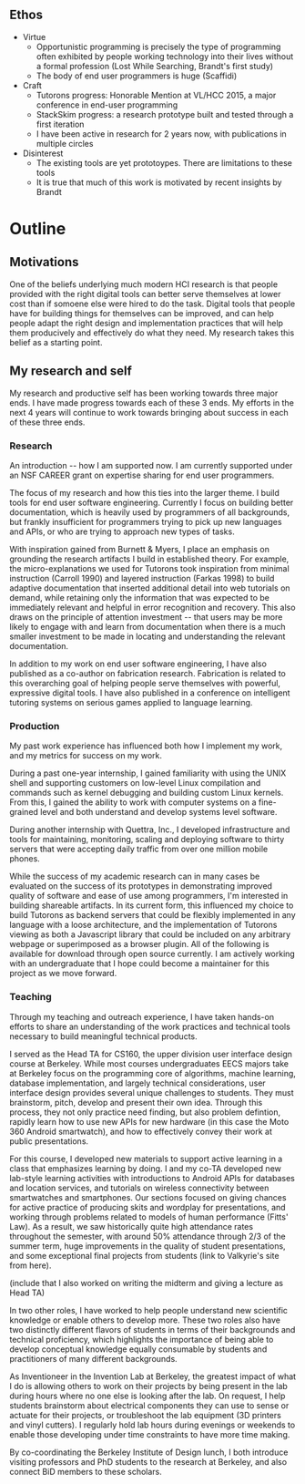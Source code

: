 ## Ethos

* Virtue
    * Opportunistic programming is precisely the type of programming often exhibited by people working technology into their lives without a formal profession (Lost While Searching, Brandt's first study)
    * The body of end user programmers is huge (Scaffidi)
* Craft
    * Tutorons progress: Honorable Mention at VL/HCC 2015, a major conference in end-user programming
    * StackSkim progress: a research prototype built and tested through a first iteration
    * I have been active in research for 2 years now, with publications in multiple circles
* Disinterest
    * The existing tools are yet prototoypes.  There are limitations to these tools
    * It is true that much of this work is motivated by recent insights by Brandt

# Outline

## Motivations

One of the beliefs underlying much modern HCI research is that people provided with the right digital tools can better serve themselves at lower cost than if somoene else were hired to do the task.  Digital tools that people have for building things for themselves can be improved, and can help people adapt the right design and implementation practices that will help them producively and effectively do what they need.  My research takes this belief as a starting point.

## My research and self

My research and productive self has been working towards three major ends.  I have made progress towards each of these 3 ends.  My efforts in the next 4 years will continue to work towards bringing about success in each of these three ends.

### Research

An introduction -- how I am supported now.  I am currently supported under an NSF CAREER grant on expertise sharing for end user programmers.

The focus of my research and how this ties into the larger theme.  I build tools for end user software engineering.  Currently I focus on building better documentation, which is heavily used by programmers of all backgrounds, but frankly insufficient for programmers trying to pick up new languages and APIs, or who are trying to approach new types of tasks.

With inspiration gained from Burnett & Myers, I place an emphasis on grounding the research artifacts I build in established theory.  For example, the micro-explanations we used for Tutorons took inspiration from minimal instruction (Carroll 1990) and layered instruction (Farkas 1998) to build adaptive documentation that inserted additional detail into web tutorials on demand, while retaining only the information that was expected to be immediately relevant and helpful in error recognition and recovery.  This also draws on the principle of attention investment -- that users may be more likely to engage with and learn from documentation when there is a much smaller investment to be made in locating and understanding the relevant documentation.

In addition to my work on end user software engineering, I have also published as a co-author on fabrication research.  Fabrication is related to this overarching goal of helping people serve themselves with powerful, expressive digital tools.  I have also published in a conference on intelligent tutoring systems on serious games applied to language learning.

### Production

My past work experience has influenced both how I implement my work, and my metrics for success on my work.

During a past one-year internship, I gained familiarity with using the UNIX shell and supporting customers on low-level Linux compilation and commands such as kernel debugging and building custom Linux kernels.  From this, I gained the ability to work with computer systems on a fine-grained level and both understand and develop systems level software.

During another internship with Quettra, Inc., I developed infrastructure and tools for maintaining, monitoring, scaling and deploying software to thirty servers that were accepting daily traffic from over one million mobile phones.

While the success of my academic research can in many cases be evaluated on the success of its prototypes in demonstrating improved quality of software and ease of use among programmers, I'm interested in building shareable artifacts.  In its current form, this influenced my choice to build Tutorons as backend servers that could be flexibly implemented in any language with a loose architecture, and the implementation of Tutorons viewing as both a Javascript library that could be included on any arbitrary webpage or superimposed as a browser plugin.  All of the following is available for download through open source currently.  I am actively working with an undergraduate that I hope could become a maintainer for this project as we move forward.

### Teaching

Through my teaching and outreach experience, I have taken hands-on efforts to share an understanding of the work practices and technical tools necessary to build meaningful technical products.

I served as the Head TA for CS160, the upper division user interface design course at Berkeley.  While most courses undergraduates EECS majors take at Berkeley focus on the programming core of algorithms, machine learning, database implementation, and largely technical considerations, user interface design provides several unique challenges to students.  They must brainstorm, pitch, develop and present their own idea.  Through this process, they not only practice need finding, but also problem defintion, rapidly learn how to use new APIs for new hardware (in this case the Moto 360 Android smartwatch), and how to effectively convey their work at public presentations.

For this course, I developed new materials to support active learning in a class that emphasizes learning by doing.  I and my co-TA developed new lab-style learning activities with introductions to Android APIs for databases and location services, and tutorials on wireless connectivity between smartwatches and smartphones.  Our sections focused on giving chances for active practice of producing skits and wordplay for presentations, and working through problems related to models of human performance (Fitts' Law).  As a result, we saw historically quite high attendance rates throughout the semester, with around 50% attendance through 2/3 of the summer term, huge improvements in the quality of student presentations, and some exceptional final projects from students (link to Valkyrie's site from here).

(include that I also worked on writing the midterm and giving a lecture as Head TA)

In two other roles, I have worked to help people understand new scientific knowledge or enable others to develop more.  These two roles also have two distinctly different flavors of students in terms of their backgrounds and technical proficiency, which highlights the importance of being able to develop conceptual knowledge equally consumable by students and practitioners of many different backgrounds.

As Inventioneer in the Invention Lab at Berkeley, the greatest impact of what I do is allowing others to work on their projects by being present in the lab during hours where no one else is looking after the lab.  On request, I help students brainstorm about electrical components they can use to sense or actuate for their projects, or troubleshoot the lab equipment (3D printers and vinyl cutters).  I regularly hold lab hours during evenings or weekends to enable those developing under time constraints to have more time making.

By co-coordinating the Berkeley Institute of Design lunch, I both introduce visiting professors and PhD students to the research at Berkeley, and also connect BiD members to these scholars.
